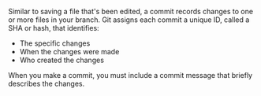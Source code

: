 Similar to saving a file that's been edited, a commit records changes to one or more files in your branch. Git assigns each commit a unique ID, called a SHA or hash, that identifies:

* The specific changes
* When the changes were made
* Who created the changes

When you make a commit, you must include a commit message that briefly describes the changes.

